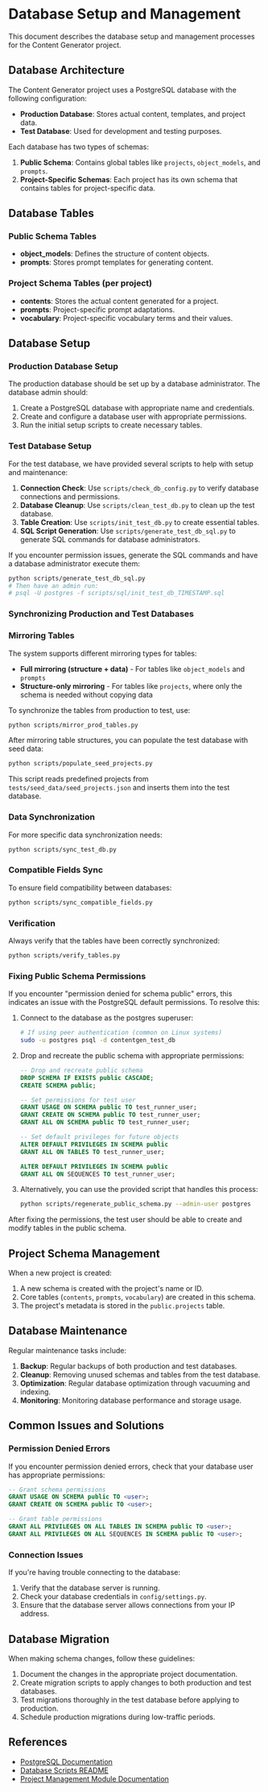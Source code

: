 # Database Setup and Management

This document describes the database setup and management processes for the Content Generator project.

## Database Architecture

The Content Generator project uses a PostgreSQL database with the following configuration:

- **Production Database**: Stores actual content, templates, and project data.
- **Test Database**: Used for development and testing purposes.

Each database has two types of schemas:

1. **Public Schema**: Contains global tables like `projects`, `object_models`, and `prompts`.
2. **Project-Specific Schemas**: Each project has its own schema that contains tables for project-specific data.

## Database Tables

### Public Schema Tables

- **object_models**: Defines the structure of content objects.
- **prompts**: Stores prompt templates for generating content.

### Project Schema Tables (per project)

- **contents**: Stores the actual content generated for a project.
- **prompts**: Project-specific prompt adaptations.
- **vocabulary**: Project-specific vocabulary terms and their values.

## Database Setup

### Production Database Setup

The production database should be set up by a database administrator. The database admin should:

1. Create a PostgreSQL database with appropriate name and credentials.
2. Create and configure a database user with appropriate permissions.
3. Run the initial setup scripts to create necessary tables.

### Test Database Setup

For the test database, we have provided several scripts to help with setup and maintenance:

1. **Connection Check**: Use `scripts/check_db_config.py` to verify database connections and permissions.
2. **Database Cleanup**: Use `scripts/clean_test_db.py` to clean up the test database.
3. **Table Creation**: Use `scripts/init_test_db.py` to create essential tables.
4. **SQL Script Generation**: Use `scripts/generate_test_db_sql.py` to generate SQL commands for database administrators.

If you encounter permission issues, generate the SQL commands and have a database administrator execute them:

```bash
python scripts/generate_test_db_sql.py
# Then have an admin run:
# psql -U postgres -f scripts/sql/init_test_db_TIMESTAMP.sql
```

### Synchronizing Production and Test Databases

### Mirroring Tables

The system supports different mirroring types for tables:

- **Full mirroring (structure + data)** - For tables like `object_models` and `prompts`
- **Structure-only mirroring** - For tables like `projects`, where only the schema is needed without copying data

To synchronize the tables from production to test, use:

```bash
python scripts/mirror_prod_tables.py
```

After mirroring table structures, you can populate the test database with seed data:

```bash
python scripts/populate_seed_projects.py
```

This script reads predefined projects from `tests/seed_data/seed_projects.json` and inserts them into the test database.

### Data Synchronization

For more specific data synchronization needs:

```bash
python scripts/sync_test_db.py
```

### Compatible Fields Sync

To ensure field compatibility between databases:

```bash
python scripts/sync_compatible_fields.py
```

### Verification

Always verify that the tables have been correctly synchronized:

```bash
python scripts/verify_tables.py
```

### Fixing Public Schema Permissions

If you encounter "permission denied for schema public" errors, this indicates an issue with the PostgreSQL default permissions. To resolve this:

1. Connect to the database as the postgres superuser:
   ```bash
   # If using peer authentication (common on Linux systems)
   sudo -u postgres psql -d contentgen_test_db
   ```

2. Drop and recreate the public schema with appropriate permissions:
   ```sql
   -- Drop and recreate public schema
   DROP SCHEMA IF EXISTS public CASCADE;
   CREATE SCHEMA public;

   -- Set permissions for test user
   GRANT USAGE ON SCHEMA public TO test_runner_user;
   GRANT CREATE ON SCHEMA public TO test_runner_user;
   GRANT ALL ON SCHEMA public TO test_runner_user;

   -- Set default privileges for future objects
   ALTER DEFAULT PRIVILEGES IN SCHEMA public
   GRANT ALL ON TABLES TO test_runner_user;

   ALTER DEFAULT PRIVILEGES IN SCHEMA public
   GRANT ALL ON SEQUENCES TO test_runner_user;
   ```

3. Alternatively, you can use the provided script that handles this process:
   ```bash
   python scripts/regenerate_public_schema.py --admin-user postgres
   ```

After fixing the permissions, the test user should be able to create and modify tables in the public schema.

## Project Schema Management

When a new project is created:

1. A new schema is created with the project's name or ID.
2. Core tables (`contents`, `prompts`, `vocabulary`) are created in this schema.
3. The project's metadata is stored in the `public.projects` table.

## Database Maintenance

Regular maintenance tasks include:

1. **Backup**: Regular backups of both production and test databases.
2. **Cleanup**: Removing unused schemas and tables from the test database.
3. **Optimization**: Regular database optimization through vacuuming and indexing.
4. **Monitoring**: Monitoring database performance and storage usage.

## Common Issues and Solutions

### Permission Denied Errors

If you encounter permission denied errors, check that your database user has appropriate permissions:

```sql
-- Grant schema permissions
GRANT USAGE ON SCHEMA public TO <user>;
GRANT CREATE ON SCHEMA public TO <user>;

-- Grant table permissions
GRANT ALL PRIVILEGES ON ALL TABLES IN SCHEMA public TO <user>;
GRANT ALL PRIVILEGES ON ALL SEQUENCES IN SCHEMA public TO <user>;
```

### Connection Issues

If you're having trouble connecting to the database:

1. Verify that the database server is running.
2. Check your database credentials in `config/settings.py`.
3. Ensure that the database server allows connections from your IP address.

## Database Migration

When making schema changes, follow these guidelines:

1. Document the changes in the appropriate project documentation.
2. Create migration scripts to apply changes to both production and test databases.
3. Test migrations thoroughly in the test database before applying to production.
4. Schedule production migrations during low-traffic periods.

## References

- [PostgreSQL Documentation](https://www.postgresql.org/docs/)
- [Database Scripts README](../scripts/README.md)
- [Project Management Module Documentation](../docs/project_management.md) 